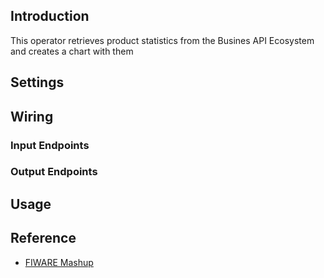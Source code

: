 ## Introduction

This operator retrieves product statistics from the Busines API Ecosystem and creates a chart with them

## Settings

## Wiring

### Input Endpoints

### Output Endpoints

## Usage

## Reference

- [FIWARE Mashup](https://mashup.lab.fiware.org/)

